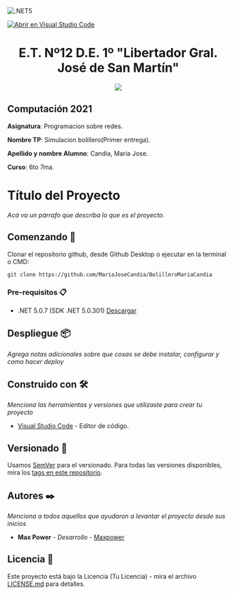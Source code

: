 ![.NET5](https://github.com/MariaJoseCandia/BolilleroMariaCandia/workflows/.NET5/badge.svg?branch=dev)
<!-- cambia el link de abajo al de tu usuario/repositorio y BORRA ESTE COMENTARIO -->
[![Abrir en Visual Studio Code](https://open.vscode.dev/badges/open-in-vscode.svg)](https://open.vscode.dev/MariaJoseCandia/BolilleroMariaCandia)
<h1 align="center">E.T. Nº12 D.E. 1º "Libertador Gral. José de San Martín"</h1>
<p align="center">
  <img src="https://et12.edu.ar/imgs/et12.png">
</p>

## Computación 2021

**Asignatura**: Programacion sobre redes.

**Nombre TP**: Simulacion bolillero(Primer entrega).

**Apellido y nombre Alumno**: Candia, Maria Jose.

**Curso**: 6to 7ma.

# Título del Proyecto

_Acá va un párrafo que describa lo que es el proyecto._

## Comenzando 🚀

Clonar el repositorio github, desde Github Desktop o ejecutar en la terminal o CMD:

```
git clone https://github.com/MariaJoseCandia/BolilleroMariaCandia
```

### Pre-requisitos 📋

- .NET 5.0.7 (SDK .NET 5.0.301) [Descargar](https://dotnet.microsoft.com/download/dotnet/5.0)

## Despliegue 📦

_Agrega notas adicionales sobre que cosas se debe instalar, configurar y como hacer deploy_

## Construido con 🛠️

_Menciona las herramientas y versiones que utilizaste para crear tu proyecto_

* [Visual Studio Code](https://code.visualstudio.com/#alt-downloads) - Editor de código.

## Versionado 📌

Usamos [SemVer](http://semver.org/) para el versionado. Para todas las versiones disponibles, mira los [tags en este repositorio](https://github.com/MariaJoseCandia/BolilleroMariaCandia/tags).

## Autores ✒️

_Menciona a todos aquellos que ayudaron a levantar el proyecto desde sus inicios_

* **Max Power** - *Desarrollo* - [Maxpower](https://github.com/MariaJoseCandia)

## Licencia 📄

Este proyecto está bajo la Licencia (Tu Licencia) - mira el archivo [LICENSE.md](LICENSE.md) para detalles.